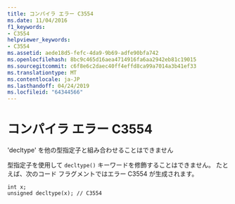 ```yaml
---
title: コンパイラ エラー C3554
ms.date: 11/04/2016
f1_keywords:
- C3554
helpviewer_keywords:
- C3554
ms.assetid: aede18d5-fefc-4da9-9b69-adfe90bfa742
ms.openlocfilehash: 8bc9c465d16aea4714916fa6aa2942eb81c19015
ms.sourcegitcommit: c6f8e6c2daec40ff4effd8ca99a7014a3b41ef33
ms.translationtype: MT
ms.contentlocale: ja-JP
ms.lasthandoff: 04/24/2019
ms.locfileid: "64344566"
---
```

# <a name="compiler-error-c3554"></a>コンパイラ エラー C3554

'decltype' を他の型指定子と組み合わせることはできません

型指定子を使用して `decltype()` キーワードを修飾することはできません。 たとえば、次のコード フラグメントではエラー C3554 が生成されます。

```
int x;
unsigned decltype(x); // C3554
```